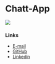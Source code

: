 # Chatt-App
![](https://i.imgur.com/7gX6pbvs.png)

### Links
- [E-mail](m.elkhou@hotmail.com)
- [GitHub](https://github.com/m-elkhou)
- [Linkedin](https://www.linkedin.com/in/m-elkhou/)

